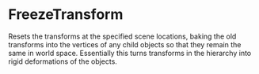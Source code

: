 # FreezeTransform

Resets the transforms at the specified scene locations,
baking the old transforms into the vertices of any child objects
so that they remain the same in world space. Essentially this
turns transforms in the hierarchy into rigid deformations of
the objects.

